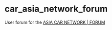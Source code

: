 # car_asia_network_forum
User forum for the [ASIA CAR NETWORK | FORUM ](https://forum.asiacarnetwork.com/)

